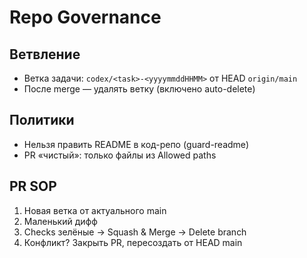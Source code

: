 # Repo Governance

## Ветвление
- Ветка задачи: `codex/<task>-<yyyymmddHHMM>` от HEAD `origin/main`
- После merge — удалять ветку (включено auto-delete)

## Политики
- Нельзя править README в код-репо (guard-readme)
- PR «чистый»: только файлы из Allowed paths

## PR SOP
1) Новая ветка от актуального main
2) Маленький дифф
3) Checks зелёные → Squash & Merge → Delete branch
4) Конфликт? Закрыть PR, пересоздать от HEAD main
